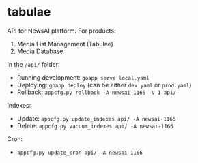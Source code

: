 # tabulae

API for NewsAI platform. For products:

1. Media List Management (Tabulae)
2. Media Database

In the `/api/` folder:

- Running development: `goapp serve local.yaml`
- Deploying: `goapp deploy` (can be either `dev.yaml` or `prod.yaml`)
- Rollback: `appcfg.py rollback -A newsai-1166 -V 1 api/`

Indexes:

- Update: `appcfg.py update_indexes api/ -A newsai-1166`
- Delete: `appcfg.py vacuum_indexes api/ -A newsai-1166`

Cron:

- `appcfg.py update_cron api/ -A newsai-1166`
